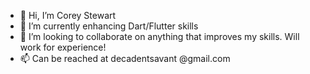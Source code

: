- 👋 Hi, I’m Corey Stewart
- 🌱 I’m currently enhancing Dart/Flutter skills
- 💞️ I’m looking to collaborate on anything that improves my skills. Will work for experience!
- 📫 Can be reached at decadentsavant @gmail.com
